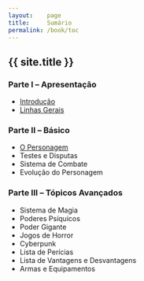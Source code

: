 ```yaml
---
layout:    page
title:     Sumário
permalink: /book/toc
---
```


<h2 class="text-center">{{ site.title }}</h2>

### Parte Ⅰ – Apresentação
- [Introdução](/book/introdução)
- [Linhas Gerais](/book/linhas-gerais)

### Parte Ⅱ – Básico
- [O Personagem](/book/o-personagem)
- Testes e Disputas
- Sistema de Combate
- Evolução do Personagem

### Parte Ⅲ – Tópicos Avançados
- Sistema de Magia
- Poderes Psíquicos
- Poder Gigante
- Jogos de Horror
- Cyberpunk
- Lista de Perícias
- Lista de Vantagens e Desvantagens
- Armas e Equipamentos
